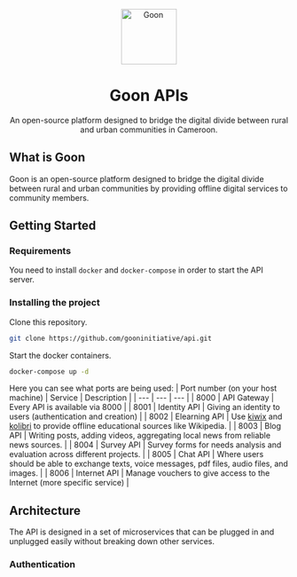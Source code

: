 <p align="center">
    <img src="https://avatars.githubusercontent.com/u/116578301?s=200&v=4" width="100" alt="Goon" />
</p>
<h1 align="center">
    Goon APIs
</h1>
<p align="center">
    An open-source platform designed to bridge the digital divide between rural and urban communities in Cameroon.
</p>

## What is Goon

Goon is an open-source platform designed to bridge the digital divide between rural and urban communities by providing offline digital services to community members.

## Getting Started

### Requirements

You need to install `docker` and `docker-compose` in order to start the API server.

### Installing the project

Clone this repository.

```bash
git clone https://github.com/gooninitiative/api.git
```

Start the docker containers.

```bash
docker-compose up -d
```

Here you can see what ports are being used:
| Port number (on your host machine) | Service | Description |
| --- | --- | --- |
| 8000 | API Gateway | Every API is available via 8000 |
| 8001 | Identity API | Giving an identity to users (authentication and creation) |
| 8002 | Elearning API | Use [kiwix](https://www.kiwix.org/en/) and [kolibri](https://learningequality.org/kolibri/) to provide offline educational sources like Wikipedia. |
| 8003 | Blog API | Writing posts, adding videos, aggregating local news from reliable news sources. |
| 8004 | Survey API | Survey forms for needs analysis and evaluation across different projects. |
| 8005 | Chat API | Where users should be able to exchange texts, voice messages, pdf files, audio files, and images. |
| 8006 | Internet API | Manage vouchers to give access to the Internet (more specific service) |

## Architecture

The API is designed in a set of microservices that can be plugged in and unplugged easily without breaking down other services.

### Authentication
